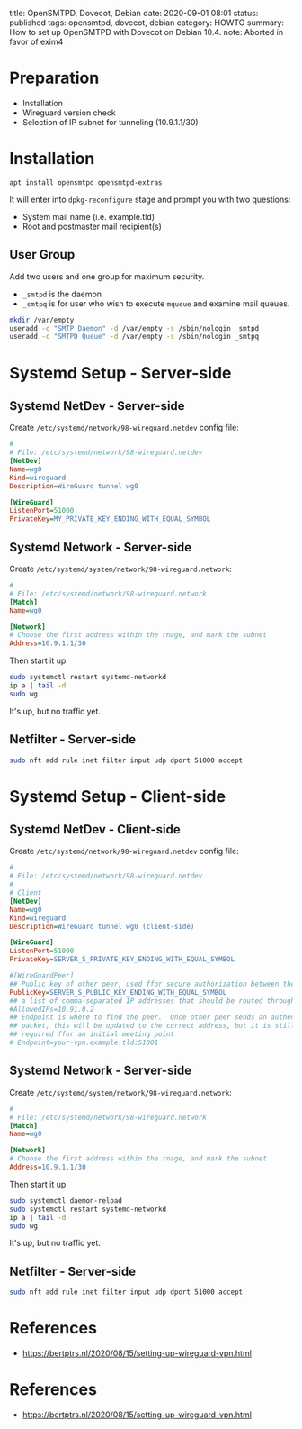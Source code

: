title: OpenSMTPD, Dovecot, Debian
date: 2020-09-01 08:01
status: published
tags: opensmtpd, dovecot, debian
category: HOWTO
summary: How to set up OpenSMTPD  with Dovecot on Debian 10.4.
note: Aborted in favor of exim4

Preparation
===========
* Installation
* Wireguard version check
* Selection of IP subnet for tunneling (10.9.1.1/30)
 
Installation
=============

```console
apt install opensmtpd opensmtpd-extras
```
It will enter into `dpkg-reconfigure` stage and prompt you with two questions:

* System mail name (i.e. example.tld)
* Root and postmaster mail recipient(s)

User Group
---------------
Add two users  and one group for maximum security.
* `_smtpd` is the daemon
* `_smtpq` is for user who wish to execute `mqueue` and examine mail queues.

```bash
mkdir /var/empty
useradd -c "SMTP Daemon" -d /var/empty -s /sbin/nologin _smtpd
useradd -c "SMTPD Queue" -d /var/empty -s /sbin/nologin _smtpq
```

Systemd Setup - Server-side
===========================

Systemd NetDev - Server-side
----------------------------
Create `/etc/systemd/network/98-wireguard.netdev` config file:
```ini
#
# File: /etc/systemd/network/98-wireguard.netdev
[NetDev]
Name=wg0
Kind=wireguard
Description=WireGuard tunnel wg0

[WireGuard]
ListenPort=51000
PrivateKey=MY_PRIVATE_KEY_ENDING_WITH_EQUAL_SYMBOL
```

Systemd Network - Server-side
-----------------------------
Create `/etc/systemd/system/network/98-wireguard.network`:
```ini
#
# File: /etc/systemd/network/98-wireguard.network
[Match]
Name=wg0

[Network]
# Choose the first address within the rnage, and mark the subnet
Address=10.9.1.1/30
```

Then start it up
```bash
sudo systemctl restart systemd-networkd
ip a | tail -d
sudo wg
```
It's up, but no traffic yet.

Netfilter - Server-side
-----------------------

```bash
sudo nft add rule inet filter input udp dport 51000 accept
```

Systemd Setup - Client-side
===========================

Systemd NetDev - Client-side
----------------------------
Create `/etc/systemd/network/98-wireguard.netdev` config file:
```ini
#
# File: /etc/systemd/network/98-wireguard.netdev
#
# Client
[NetDev]
Name=wg0
Kind=wireguard
Description=WireGuard tunnel wg0 (client-side)

[WireGuard]
ListenPort=51000
PrivateKey=SERVER_S_PRIVATE_KEY_ENDING_WITH_EQUAL_SYMBOL

#[WireGuardPeer]
## Public key of other peer, used ffor secure authorization between them
PublicKey=SERVER_S_PUBLIC_KEY_ENDING_WITH_EQUAL_SYMBOL
## a list of comma-separated IP addresses that should be routed through this peer
#AllowedIPs=10.91.0.2
## Endpoint is where to find the peer.  Once other peer sends an authenticated
## packet, this will be updated to the correct address, but it is still
## required ffor an initial meeting point
# Endpoint=your-vpn.example.tld:51001
```

Systemd Network - Server-side
-----------------------------
Create `/etc/systemd/system/network/98-wireguard.network`:
```ini
#
# File: /etc/systemd/network/98-wireguard.network
[Match]
Name=wg0

[Network]
# Choose the first address within the rnage, and mark the subnet
Address=10.9.1.1/30
```

Then start it up
```bash
sudo systemctl daemon-reload
sudo systemctl restart systemd-networkd
ip a | tail -d
sudo wg
```
It's up, but no traffic yet.

Netfilter - Server-side
-----------------------

```bash
sudo nft add rule inet filter input udp dport 51000 accept
```


References
==========
* https://bertptrs.nl/2020/08/15/setting-up-wireguard-vpn.html

References
==========
* https://bertptrs.nl/2020/08/15/setting-up-wireguard-vpn.html

